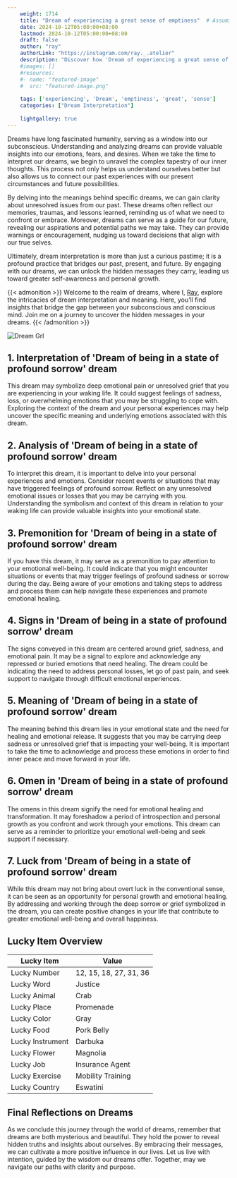 ```yaml
---
    weight: 1714
    title: "Dream of experiencing a great sense of emptiness"  # Assuming 'title' column exists
    date: 2024-10-12T05:00:00+08:00
    lastmod: 2024-10-12T05:00:00+08:00
    draft: false
    author: "ray"
    authorLink: "https://instagram.com/ray._.atelier"
    description: "Discover how 'Dream of experiencing a great sense of emptiness' can interpret your future and uncover its significant meanings in your life."
    #images: []
    #resources:
    #- name: "featured-image"
    #  src: "featured-image.png"
    
    tags: ['experiencing', 'Dream', 'emptiness', 'great', 'sense']
    categories: ["Dream Interpretation"]
    
    lightgallery: true
---
```

    
Dreams have long fascinated humanity, serving as a window into our subconscious. Understanding and analyzing dreams can provide valuable insights into our emotions, fears, and desires. When we take the time to interpret our dreams, we begin to unravel the complex tapestry of our inner thoughts. This process not only helps us understand ourselves better but also allows us to connect our past experiences with our present circumstances and future possibilities.

By delving into the meanings behind specific dreams, we can gain clarity about unresolved issues from our past. These dreams often reflect our memories, traumas, and lessons learned, reminding us of what we need to confront or embrace. Moreover, dreams can serve as a guide for our future, revealing our aspirations and potential paths we may take. They can provide warnings or encouragement, nudging us toward decisions that align with our true selves.

Ultimately, dream interpretation is more than just a curious pastime; it is a profound practice that bridges our past, present, and future. By engaging with our dreams, we can unlock the hidden messages they carry, leading us toward greater self-awareness and personal growth.

{{< admonition >}}
Welcome to the realm of dreams, where I, [Ray](https://instagram.com/ray._.atelier), explore the intricacies of dream interpretation and meaning. Here, you’ll find insights that bridge the gap between your subconscious and conscious mind. Join me on a journey to uncover the hidden messages in your dreams.
{{< /admonition >}}

![Dream Grl](https://cdn.pixabay.com/photo/2017/11/02/03/35/gothic-2910057_1280.jpg "Dream Grl")

## 1. Interpretation of 'Dream of being in a state of profound sorrow' dream
 This dream may symbolize deep emotional pain or unresolved grief that you are experiencing in your waking life. It could suggest feelings of sadness, loss, or overwhelming emotions that you may be struggling to cope with. Exploring the context of the dream and your personal experiences may help uncover the specific meaning and underlying emotions associated with this dream.

## 2. Analysis of 'Dream of being in a state of profound sorrow' dream
 To interpret this dream, it is important to delve into your personal experiences and emotions. Consider recent events or situations that may have triggered feelings of profound sorrow. Reflect on any unresolved emotional issues or losses that you may be carrying with you. Understanding the symbolism and context of this dream in relation to your waking life can provide valuable insights into your emotional state.

## 3. Premonition for 'Dream of being in a state of profound sorrow' dream
 If you have this dream, it may serve as a premonition to pay attention to your emotional well-being. It could indicate that you might encounter situations or events that may trigger feelings of profound sadness or sorrow during the day. Being aware of your emotions and taking steps to address and process them can help navigate these experiences and promote emotional healing.

## 4. Signs in 'Dream of being in a state of profound sorrow' dream
 The signs conveyed in this dream are centered around grief, sadness, and emotional pain. It may be a signal to explore and acknowledge any repressed or buried emotions that need healing. The dream could be indicating the need to address personal losses, let go of past pain, and seek support to navigate through difficult emotional experiences.

## 5. Meaning of 'Dream of being in a state of profound sorrow' dream
 The meaning behind this dream lies in your emotional state and the need for healing and emotional release. It suggests that you may be carrying deep sadness or unresolved grief that is impacting your well-being. It is important to take the time to acknowledge and process these emotions in order to find inner peace and move forward in your life.

## 6. Omen in 'Dream of being in a state of profound sorrow' dream
 The omens in this dream signify the need for emotional healing and transformation. It may foreshadow a period of introspection and personal growth as you confront and work through your emotions. This dream can serve as a reminder to prioritize your emotional well-being and seek support if necessary.

## 7. Luck from 'Dream of being in a state of profound sorrow' dream
 While this dream may not bring about overt luck in the conventional sense, it can be seen as an opportunity for personal growth and emotional healing. By addressing and working through the deep sorrow or grief symbolized in the dream, you can create positive changes in your life that contribute to greater emotional well-being and overall happiness.

## Lucky Item Overview
| Lucky Item          | Value              |
|---------------|--------------------|
| Lucky Number        | 12, 15, 18, 27, 31, 36  |
| Lucky Word          | Justice |
| Lucky Animal        | Crab |
| Lucky Place         | Promenade     |
| Lucky Color         | Gray     |
| Lucky Food          | Pork Belly      |
| Lucky Instrument    | Darbuka |
| Lucky Flower        | Magnolia    |
| Lucky Job           | Insurance Agent       |
| Lucky Exercise      | Mobility Training  |
| Lucky Country       | Eswatini    |


##  Final Reflections on Dreams

As we conclude this journey through the world of dreams, remember that dreams are both mysterious and beautiful. They hold the power to reveal hidden truths and insights about ourselves. By embracing their messages, we can cultivate a more positive influence in our lives. Let us live with intention, guided by the wisdom our dreams offer. Together, may we navigate our paths with clarity and purpose.
